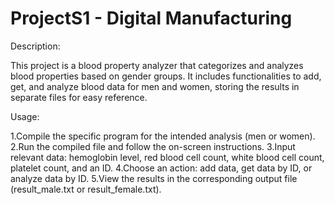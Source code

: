 # ProjectS1 - Digital Manufacturing
Description:

This project is a blood property analyzer that categorizes and analyzes blood properties based on gender groups. It includes functionalities to add, get, and analyze blood data for men and women, storing the results in separate files for easy reference.

Usage:

1.Compile the specific program for the intended analysis (men or women).
2.Run the compiled file and follow the on-screen instructions.
3.Input relevant data: hemoglobin level, red blood cell count, white blood cell count, platelet count, and an ID.
4.Choose an action: add data, get data by ID, or analyze data by ID.
5.View the results in the corresponding output file (result_male.txt or result_female.txt).
